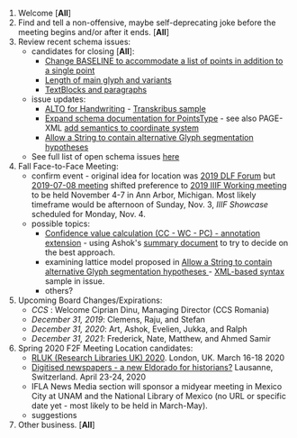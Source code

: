 1. Welcome [**All**]
2. Find and tell a non-offensive, maybe self-deprecating joke before the meeting begins and/or after it ends. [**All**]
3. Review recent schema issues:
   * candidates for closing [**All**]:
      * [Change BASELINE to accommodate a list of points in addition to a single point](https://github.com/altoxml/schema/issues/32)
      * [Length of main glyph and variants](https://github.com/altoxml/schema/issues/44)
      * [TextBlocks and paragraphs](https://github.com/altoxml/schema/issues/53)
   * issue updates: 
      * [ALTO for Handwriting](https://github.com/altoxml/schema/issues/56) - [Transkribus sample](https://github.com/altoxml/board/tree/master/misc/Transkribus)
      * [Expand schema documentation for PointsType](https://github.com/altoxml/schema/issues/49) - see also PAGE-XML [add semantics to coordinate system](https://github.com/PRImA-Research-Lab/PAGE-XML/issues/13)
      * [Allow a String to contain alternative Glyph segmentation hypotheses ](https://github.com/altoxml/schema/issues/57)
   * See full list of open schema issues [here](https://github.com/altoxml/schema/issues)
4. Fall Face-to-Face Meeting:
   * confirm event - original idea for location was [2019 DLF Forum](https://forum2019.diglib.org/) but [2019-07-08 meeting](https://github.com/altoxml/board/blob/gh-pages/minutes/2019-07-08%20ALTO%20Board%20Meeting%20Minutes.md) shifted preference to [2019 IIIF Working meeting](https://iiif.io/event/2019/ann_arbor) to be held November 4-7 in Ann Arbor, Michigan. Most likely timeframe would be afternoon of Sunday, Nov. 3, _IIIF Showcase_ scheduled for Monday, Nov. 4.
   * possible topics:
      * [Confidence value calculation (CC - WC - PC) - annotation extension](https://github.com/altoxml/schema/issues/23) - using Ashok's [summary document](https://docs.google.com/document/d/1JkbqfEb8pkwTdMSyjXJRfdpshlWoVbFn47uYfqB4O_Q) to try to decide on the best approach.
      * examining lattice model proposed in [Allow a String to contain alternative Glyph segmentation hypotheses ](https://github.com/altoxml/schema/issues/57) - [XML-based syntax](https://github.com/altoxml/schema/issues/57#issuecomment-510266788) sample in issue.
      * others?
5. Upcoming Board Changes/Expirations:
   * _CCS_ : Welcome Ciprian Dinu, Managing Director (CCS Romania)
   * _December 31, 2019_: Clemens, Raju, and Stefan
   * _December 31, 2020_: Art, Ashok, Evelien, Jukka, and Ralph
   * _December 31, 2021_: Frederick, Nate, Matthew, and Ahmed Samir
6. Spring 2020 F2F Meeting Location candidates:
   * [RLUK (Research Libraries UK) 2020](https://www.rluk.ac.uk/event/rluk-conference-2020/). London, UK. March 16-18 2020
   * [Digitised newspapers - a new Eldorado for historians?](https://impresso-project.ch/news/2019/06/12/WS5-CfP.html) Lausanne, Switzerland. April 23-24, 2020
   * IFLA News Media section will sponsor a midyear meeting in Mexico City at UNAM and the National Library of Mexico (no URL or specific date yet - most likely to be held in March-May).
   * suggestions
7. Other business. [**All**]
